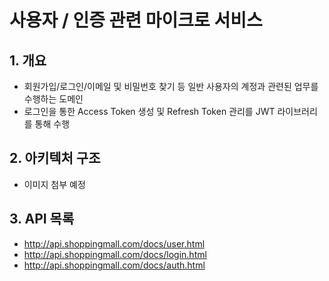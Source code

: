 # 사용자 / 인증 관련 마이크로 서비스

## 1. 개요
* 회원가입/로그인/이메일 및 비밀번호 찾기 등 일반 사용자의 계정과 관련된 업무를 수행하는 도메인 
* 로그인을 통한 Access Token 생성 및 Refresh Token 관리를 JWT 라이브러리를 통해 수행

## 2. 아키텍처 구조
* 이미지 첨부 예정

## 3. API 목록
* http://api.shoppingmall.com/docs/user.html
* http://api.shoppingmall.com/docs/login.html
* http://api.shoppingmall.com/docs/auth.html